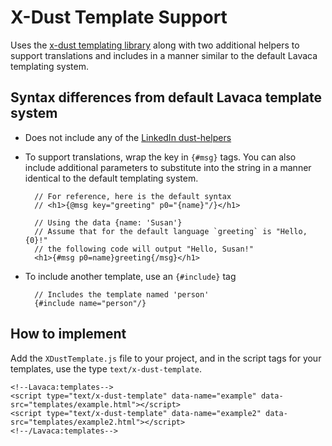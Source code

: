 X-Dust Template Support
==============

Uses the [x-dust templating library](https://github.com/dannichols/x-dust) along with two additional helpers to support translations and includes in a manner similar to the default Lavaca templating system. 


Syntax differences from default Lavaca template system
-------------
- Does not include any of the [LinkedIn dust-helpers](https://github.com/linkedin/dustjs-helpers)
- To support translations, wrap the key in `{#msg}` tags. You can also include additional parameters to substitute into the string in a manner identical to the default templating system.

		// For reference, here is the default syntax
		// <h1>{@msg key="greeting" p0="{name}"/}</h1>
		
		// Using the data {name: 'Susan'}
		// Assume that for the default language `greeting` is "Hello, {0}!"
		// the following code will output "Hello, Susan!"
		<h1>{#msg p0=name}greeting{/msg}</h1>
- To include another template, use an `{#include}` tag

		// Includes the template named 'person'
		{#include name="person"/}

How to implement
-------------
Add the `XDustTemplate.js` file to your project, and in the script tags for your templates, use the type `text/x-dust-template`.

	<!--Lavaca:templates-->
	<script type="text/x-dust-template" data-name="example" data-src="templates/example.html"></script>
	<script type="text/x-dust-template" data-name="example2" data-src="templates/example2.html"></script>
	<!--/Lavaca:templates-->